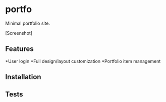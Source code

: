 # portfo

Minimal portfolio site.

[Screenshot]

Features
--


*User login
*Full design/layout customization
*Portfolio item management

Installation
--


Tests
--
